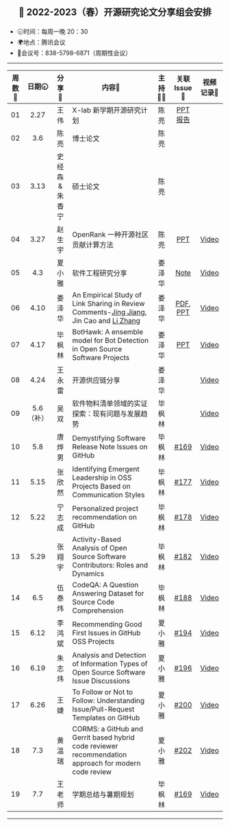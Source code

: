 ## <p align="center">🌷 2022-2023（春）开源研究论文分享组会安排</p>

- 🕣时间：每周一晚 20：30
- 🌍地点：腾讯会议
- 📠会议号：838-5798-6871（周期性会议）


****


| 周数📆| 日期🕣| 分享🙋 | 内容📒                                                       | 主持💂‍♂️ |   关联 Issue📌   | 视频记录🎥 |
| :---: | :---: | :----: | ------------------------------------------------------------ | :----: | :---------------: | :--------: |
|  01   | 2.27 |  王 伟 | X-lab 新学期开源研究计划                                        | 陈亮   |   [PPT 报告](https://xlab2017.yuque.com/msdpvs/mif83s/30414909)                 |            |
|  02   | 3.6  | 陈亮   | 博士论文   | 陈亮 |  |  |
|  03   | 3.13 | 史经犇 & 朱香宁 | 硕士论文 | 陈亮 |  |  |
|  04   | 3.27 | 赵生宇 | OpenRank 一种开源社区贡献计算方法 | 陈亮 | [PPT](https://xlab2017.yuque.com/msdpvs/mif83s/30675534) | [Video](https://www.bilibili.com/video/BV1kk4y1478h/) |
|  05   | 4.3 | 夏小雅 | 软件工程研究分享 | 娄泽华 | [Note](https://xlab2017.yuque.com/me1x4f/opensource/ypgk1xax9ni5bsge) | [Video](https://www.bilibili.com/video/BV1vX4y1k7yf/) |
|  06   | 4.10  | 娄泽华 | An Empirical Study of Link Sharing in Review Comments-[Jing Jiang](https://sei.buaa.edu.cn/info/1082/1121.htm), Jin Cao and [Li Zhang](https://shi.buaa.edu.cn/06453/zh_CN/lwcg/21887/list/index.htm) | 娄泽华 |[PDF](https://link.springer.com/content/pdf/10.1007/978-981-15-0310-8_7.pdf?pdf=inline%20link), [PPT](https://xlab2017.yuque.com/msdpvs/mif83s/30683280)| [Video](https://www.bilibili.com/video/BV1rM411N7RQ/) |
|  07   | 4.17 | 毕枫林 | BotHawk: A ensemble model for Bot Detection in Open Source Software Projects | 娄泽华 | [PPT](https://xlab2017.yuque.com/msdpvs/mif83s/30728975) | [Video](https://www.bilibili.com/video/BV1ha4y1P79w/) |
|  08   | 4.24 | 王永雷 | 开源供应链分享 | 娄泽华 |  | [Video](https://www.bilibili.com/video/BV1no4y1L7X7/)  |
|  09   | 5.6（补）| 吴双 | 软件物料清单领域的实证探索：现有问题与发展趋势 | 毕枫林 |  | [Video](https://www.bilibili.com/video/BV13M4y1b75f) |
|  10   | 5.8 | 唐烨男 | Demystifying Software Release Note Issues on GitHub | 毕枫林 | [#169](https://github.com/X-lab2017/open-research/issues/169) | [Video](https://www.bilibili.com/video/BV1no4y1c7CP/) |
|  11   | 5.15 | 张欣然 | Identifying Emergent Leadership in OSS Projects Based on Communication Styles | 毕枫林 | [#177](https://github.com/X-lab2017/open-research/issues/177) | [Video](https://www.bilibili.com/video/BV1Bu411t7Fu/) |
|  12   | 5.22 | 宁志成 | Personalized project recommendation on GitHub | 毕枫林 | [#178](https://github.com/X-lab2017/open-research/issues/178) | [Video](https://www.bilibili.com/video/BV1Mh4y1o7kj/) |
|  13   | 5.29 | 张翔宇 | Activity-Based Analysis of Open Source Software Contributors: Roles and Dynamics | 毕枫林 | [#182](https://github.com/X-lab2017/open-research/issues/182) | [Video](https://www.bilibili.com/video/BV1nc411G7XM/) |
|  14   | 6.5 | 伍泰炜 | CodeQA: A Question Answering Dataset for Source Code Comprehension | 毕枫林 | [#188](https://github.com/X-lab2017/open-research/issues/188) | [Video](https://www.bilibili.com/video/BV1Ts4y1q7oY/?vd_source=6afe4b8be94a864bf36064ef28580424) |
|  15   | 6.12  | 李鸿斌 |  Recommending Good First Issues in GitHub OSS Projects  | 夏小雅 | [#194](https://github.com/X-lab2017/open-research/issues/194) |  [Video](https://www.bilibili.com/video/BV1aj411D7RF/) |
|  16   | 6.19 | 朱志炜 |  Analysis and Detection of Information Types of Open Source Software Issue Discussions  | 夏小雅 | [#196](https://github.com/X-lab2017/open-research/issues/196) | [Video](https://www.bilibili.com/video/BV1cM4y1j7sy/) |
|  17   | 6.26 | 王婕 |  To Follow or Not to Follow: Understanding Issue/Pull-Request Templates on GitHub  | 夏小雅 | [#200](https://github.com/X-lab2017/open-research/issues/200) | [Video](https://www.bilibili.com/video/BV1PM4y1j7YP/?vd_source=6afe4b8be94a864bf36064ef28580424) |
|  18   | 7.3 | 黄温瑞 |  CORMS: a GitHub and Gerrit based hybrid code reviewer recommendation approach for modern code review  | 夏小雅 |[#202](https://github.com/X-lab2017/open-research/issues/202)  | [Video](https://www.bilibili.com/video/BV1HN411m79X/?vd_source=6afe4b8be94a864bf36064ef28580424) |
| 19 | 7.7 | 王老师 | 学期总结与暑期规划 | 毕枫林 |[#169](https://github.com/X-lab2017/open-wonderland/issues/290) | [Video](https://www.bilibili.com/video/BV1PV4y1h78B/) |

****

